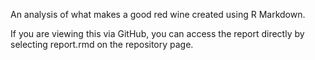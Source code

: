 An analysis of what makes a good red wine created using R Markdown.

If you are viewing this via GitHub, you can access the report directly by selecting report.rmd on the repository page.
